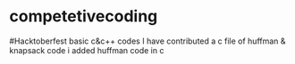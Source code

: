 # competetivecoding
#Hacktoberfest
basic c&c++ codes
I have contributed
a c file of huffman & knapsack code
i added huffman code in c
